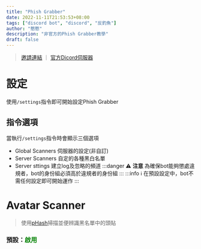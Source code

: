 ```yaml
---
title: "Phish Grabber"
date: 2022-11-11T21:53:53+08:00
tags: ["discord bot", "discord", "反釣魚"]
author: "憨憨"
description: "非官方的Phish Grabber教學"
draft: false
---
```

> [邀請連結](https://discord.com/oauth2/authorize?client_id=901735805662408725&permissions=1101659188294&scope=bot%20applications.commands) ｜ [官方Dicord伺服器](https://discord.com/invite/9aYRQUQgxA)
# 設定
使用`/settings`指令即可開始設定Phish Grabber

## 指令選項
當執行`/settings`指令時會顯示三個選項

* Global Scanners
伺服器的設定(非自訂)
* Server Scanners
自定的各種黑白名單
* Server sttings
建立log及忽略的頻道
:::danger
:warning: **注意**
為確保bot能夠懲處違規者，bot的身份組必須高於違規者的身份組
:::
:::info
:information_source: 在預設設定中，bot不需任何設定即可開始運作
:::
# Avatar Scanner
> 使用[pHash](https://www.phash.org/)掃描並便辨識黑名單中的頭貼
### 預設：<font color="green">啟用</font>    